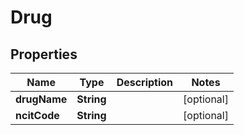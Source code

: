 
# Drug

## Properties
Name | Type | Description | Notes
------------ | ------------- | ------------- | -------------
**drugName** | **String** |  |  [optional]
**ncitCode** | **String** |  |  [optional]




